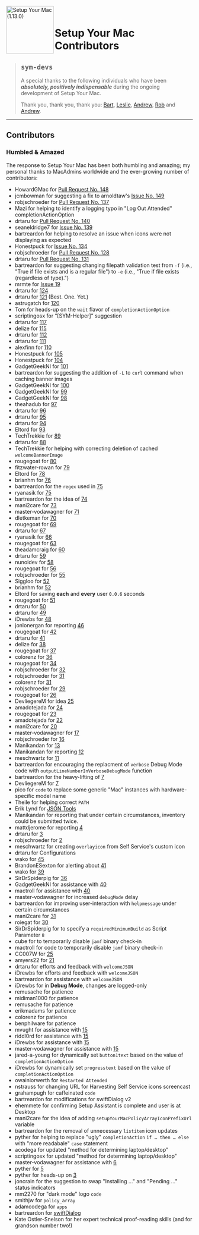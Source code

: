 <!-- markdownlint-disable-next-line first-line-heading no-inline-html -->
[<img align="left" alt="Setup Your Mac (1.13.0)" src="images/SYM_icon.png" width="128" />](https://snelson.us/sym)

<br>

# Setup Your Mac Contributors

> ## `sym-devs`
> A special thanks to the following individuals who have been _**absolutely, positively indispensable**_ during the ongoing development of Setup Your Mac.
>
> Thank you, thank you, thank you: [Bart](https://github.com/bartreardon/), [Leslie](https://github.com/BIG-RAT), [Andrew](https://github.com/drtaru/), [Rob](https://github.com/robjschroeder/) and [Andrew](https://github.com/TechTrekkie/).

---

## Contributors
### Humbled & Amazed

The response to Setup Your Mac has been both humbling and amazing; my personal thanks to MacAdmins worldwide and the ever-growing number of contributors:
- HowardGMac for [Pull Request No. 148](https://github.com/setup-your-mac/Setup-Your-Mac/pull/148)
- jcmbowman for suggesting a fix to arnoldtaw's [Issue No. 149](https://github.com/setup-your-mac/Setup-Your-Mac/issues/149)
- robjschroeder for [Pull Request No. 137](https://github.com/setup-your-mac/Setup-Your-Mac/pull/137)
- Mazi for helping to identify a logging typo in "Log Out Attended" completionActionOption
- drtaru for [Pull Request No. 140](https://github.com/setup-your-mac/Setup-Your-Mac/pull/140)
- seaneldridge7 for [Issue No. 139](https://github.com/setup-your-mac/Setup-Your-Mac/issues/139)
- bartreardon for helping to resolve an issue when icons were not displaying as expected
- Honestpuck for [Issue No. 134](https://github.com/setup-your-mac/Setup-Your-Mac/issues/134)
- robjschroeder for [Pull Request No. 128](https://github.com/setup-your-mac/Setup-Your-Mac/pull/128)
- drtaru for [Pull Request No. 131](https://github.com/setup-your-mac/Setup-Your-Mac/pull/131)
- bartreardon for suggesting changing filepath validation test from `-f` (i.e., "True if file exists and is a regular file") to `-e` (i.e., "True if file exists (regardless of type).")
- mrmte for [Issue 19](https://github.com/BIG-RAT/SYM-Helper/issues/19)
- drtaru for [124](https://github.com/dan-snelson/Setup-Your-Mac/pull/124)
- drtaru for [121](https://github.com/dan-snelson/Setup-Your-Mac/pull/121) (Best. One. Yet.)
- astrugatch for [120](https://github.com/dan-snelson/Setup-Your-Mac/issues/120)
- Tom for heads-up on the `wait` flavor of `completionActionOption`
- scriptingosx for &ldquo;[SYM-Helper]&rdquo; suggestion
- drtaru for [117](https://github.com/dan-snelson/Setup-Your-Mac/pull/117)
- delize for [115](https://github.com/dan-snelson/Setup-Your-Mac/pull/116)
- drtaru for [112](https://github.com/dan-snelson/Setup-Your-Mac/pull/112)
- drtaru for [111](https://github.com/dan-snelson/Setup-Your-Mac/pull/111)
- alexfinn for [110](https://github.com/dan-snelson/Setup-Your-Mac/issues/110)
- Honestpuck for [105](https://github.com/dan-snelson/Setup-Your-Mac/pull/105)
- Honestpuck for [104](https://github.com/dan-snelson/Setup-Your-Mac/issues/104)
- GadgetGeekNI for [101](https://github.com/dan-snelson/Setup-Your-Mac/pull/101)
- bartreardon for suggesting the addition of `-L` to `curl` command when caching banner images
- GadgetGeekNI for [100](https://github.com/dan-snelson/Setup-Your-Mac/pull/100)
- GadgetGeekNI for [99](https://github.com/dan-snelson/Setup-Your-Mac/pull/99)
- GadgetGeekNI for [98](https://github.com/dan-snelson/Setup-Your-Mac/pull/98)
- theahadub for [97](https://github.com/dan-snelson/Setup-Your-Mac/issues/97)
- drtaru for [96](https://github.com/dan-snelson/Setup-Your-Mac/pull/96)
- drtaru for [95](https://github.com/dan-snelson/Setup-Your-Mac/pull/95)
- drtaru for [94](https://github.com/dan-snelson/Setup-Your-Mac/pull/94)
- Eltord for [93](https://github.com/dan-snelson/Setup-Your-Mac/pull/93)
- TechTrekkie for [89](https://github.com/dan-snelson/Setup-Your-Mac/pull/89)
- drtaru for [88](https://github.com/dan-snelson/Setup-Your-Mac/pull/88)
- TechTrekkie for helping with correcting deletion of cached `welcomeBannerImage`
- rougegoat for [80](https://github.com/dan-snelson/Setup-Your-Mac/pull/80)
- fitzwater-rowan for [79](https://github.com/dan-snelson/Setup-Your-Mac/issues/79)
- Eltord for [78](https://github.com/dan-snelson/Setup-Your-Mac/pull/78)
- brianhm for [76](https://github.com/dan-snelson/Setup-Your-Mac/issues/76)
- bartreardon for the `regex` used in [75](https://github.com/dan-snelson/Setup-Your-Mac/pull/75)
- ryanasik for [75](https://github.com/dan-snelson/Setup-Your-Mac/issues/75)
- bartreardon for the idea of [74](https://github.com/dan-snelson/Setup-Your-Mac/issues/74)
- mani2care for [73](https://github.com/dan-snelson/Setup-Your-Mac/issues/73)
- master-vodawagner for [71](https://github.com/dan-snelson/Setup-Your-Mac/issues/71)
- dletkeman for [70](https://github.com/dan-snelson/Setup-Your-Mac/issues/70)
- rougegoat for [69](https://github.com/dan-snelson/Setup-Your-Mac/pull/69)
- drtaru for [67](https://github.com/dan-snelson/Setup-Your-Mac/pull/67)
- ryanasik for [66](https://github.com/dan-snelson/Setup-Your-Mac/issues/66)
- rougegoat for [63](https://github.com/dan-snelson/Setup-Your-Mac/pull/63)
- theadamcraig for [60](https://github.com/dan-snelson/Setup-Your-Mac/pull/60)
- drtaru for [59](https://github.com/dan-snelson/Setup-Your-Mac/pull/59)
- nunoidev for [58](https://github.com/dan-snelson/Setup-Your-Mac/pull/58)
- rougegoat for [56](https://github.com/dan-snelson/Setup-Your-Mac/pull/56)
- robjschroeder for [55](https://github.com/dan-snelson/Setup-Your-Mac/pull/55)
- Siggloo for [52](https://github.com/dan-snelson/Setup-Your-Mac/pull/52)
- brianhm for [52](https://github.com/dan-snelson/Setup-Your-Mac/issues/52)
- Eltord for saving **each** and **every** user `0.0.6` seconds
- rougegoat for [51](https://github.com/dan-snelson/Setup-Your-Mac/pull/51)
- drtaru for [50](https://github.com/dan-snelson/Setup-Your-Mac/pull/50)
- drtaru for [49](https://github.com/dan-snelson/Setup-Your-Mac/pull/49)
- iDrewbs for [48](https://github.com/dan-snelson/Setup-Your-Mac/pull/48)
- jonlonergan for reporting [46](https://github.com/dan-snelson/Setup-Your-Mac/issues/46)
- rougegoat for [42](https://github.com/dan-snelson/Setup-Your-Mac/pull/42)
- drtaru for [41](https://github.com/dan-snelson/Setup-Your-Mac/pull/41)
- delize for [38](https://github.com/dan-snelson/Setup-Your-Mac/pull/38)
- rougegoat for [37](https://github.com/dan-snelson/Setup-Your-Mac/pull/37)
- colorenz for [36](https://github.com/dan-snelson/Setup-Your-Mac/pull/36)
- rougegoat for [34](https://github.com/dan-snelson/Setup-Your-Mac/pull/34)
- robjschroeder for [32](https://github.com/dan-snelson/Setup-Your-Mac/pull/32)
- robjschroeder for [31](https://github.com/dan-snelson/Setup-Your-Mac/pull/31)
- colorenz for [31](https://github.com/dan-snelson/Setup-Your-Mac/pull/31)
- robjschroeder for [29](https://github.com/dan-snelson/Setup-Your-Mac/pull/29)
- rougegoat for [26](https://github.com/dan-snelson/Setup-Your-Mac/pull/26)
- DevliegereM for idea [25](https://github.com/dan-snelson/Setup-Your-Mac/pull/25)
- amadotejada for [24](https://github.com/dan-snelson/Setup-Your-Mac/pull/24)
- rougegoat for [23](https://github.com/dan-snelson/Setup-Your-Mac/pull/23)
- amadotejada for [22](https://github.com/dan-snelson/Setup-Your-Mac/pull/22)
- mani2care for [20](https://github.com/dan-snelson/Setup-Your-Mac/pull/20)
- master-vodawagner for [17](https://github.com/dan-snelson/Setup-Your-Mac/pull/17)
- robjschroeder for [16](https://github.com/dan-snelson/Setup-Your-Mac/pull/16)
- Manikandan for [13](https://github.com/dan-snelson/Setup-Your-Mac/issues/13)
- Manikandan for reporting [12](https://github.com/dan-snelson/Setup-Your-Mac/issues/12)
- meschwartz for [11](https://github.com/dan-snelson/Setup-Your-Mac/pull/11)
- bartreardon for encouraging the replacment of `verbose` Debug Mode code with `outputLineNumberInVerboseDebugMode` function
- bartreardon for the heavy-lifting of [7](https://github.com/dan-snelson/Setup-Your-Mac/pull/7)
- DevliegereM for [7](https://github.com/dan-snelson/Setup-Your-Mac/pull/7)
- pico for `code` to replace some generic "Mac" instances with hardware-specific model name
- Theile for helping correct `PATH`
- Erik Lynd for [JSON Tools](https://marketplace.visualstudio.com/items?itemName=eriklynd.json-tools)
- Manikandan for reporting that under certain circumstances, inventory could be submitted twice.
- mattdjerome for reporting [4](https://github.com/dan-snelson/Setup-Your-Mac/pull/4)
- drtaru for [3](https://github.com/dan-snelson/Setup-Your-Mac/pull/3)
- robjschroeder for [2](https://github.com/dan-snelson/Setup-Your-Mac/pull/2)
- meschwartz for creating `overlayicon` from Self Service's custom icon
- drtaru for Configurations
- wako for [45](https://github.com/dan-snelson/dialog-scripts/pull/45)
- BrandonESexton for alerting about [41](https://github.com/dan-snelson/dialog-scripts/issues/41)
- wako for [39](https://github.com/dan-snelson/dialog-scripts/issues/39)
- SirDrSpiderpig for [36](https://github.com/dan-snelson/dialog-scripts/issues/36)
- GadgetGeekNI for assistance with [40](https://github.com/dan-snelson/dialog-scripts/issues/40)
- mactroll for assistance with [40](https://github.com/dan-snelson/dialog-scripts/issues/40)
- master-vodawagner for increased `debugMode` delay
- bartreardon for improving user-interaction with `helpmessage` under certain circumstances
- mani2care for [31](https://github.com/dan-snelson/dialog-scripts/issues/31)
- roiegat for [30](https://github.com/dan-snelson/dialog-scripts/issues/30)
- SirDrSpiderpig for to specify a `requiredMinimumBuild` as Script Parameter `8`
- cube for to temporarily disable `jamf` binary check-in
- mactroll for code to temporarily disable `jamf` binary check-in
- CC007W for [25](https://github.com/dan-snelson/dialog-scripts/issues/25)
- amyers22 for [21](https://github.com/dan-snelson/dialog-scripts/issues/21)
- drtaru for efforts and feedback with `welcomeJSON`
- iDrewbs for efforts and feedback with `welcomeJSON`
- bartreardon for assistance with `welcomeJSON`
- iDrewbs for in **Debug Mode**, changes are logged-only
- remusache for patience
- midiman1000 for patience
- remusache for patience
- erikmadams for patience
- colorenz for patience
- benphilware for patience
- mvught for assistance with [15](https://github.com/dan-snelson/dialog-scripts/issues/15)
- riddl0rd for assistance with [15](https://github.com/dan-snelson/dialog-scripts/issues/15)
- iDrewbs for assistance with [15](https://github.com/dan-snelson/dialog-scripts/issues/15)
- master-vodawagner for assistance with [15](https://github.com/dan-snelson/dialog-scripts/issues/15)
- jared-a-young for dynamically set `button1text` based on the value of `completionActionOption`
- iDrewbs for dynamically set `progresstext` based on the value of `completionActionOption`
- owainiorwerth for `Restarted Attended`
- nstrauss for changing URL for Harvesting Self Service icons screencast
- grahampugh for caffeinated `code`
- bartreardon for modifications for swiftDialog v2
- ehemmete for confirming Setup Assistant is complete and user is at Desktop
- mani2care for the idea of adding `setupYourMacPolicyArrayIconPrefixUrl` variable
- bartreardon for the removal of unnecessary `listitem` icon updates
- pyther for helping to replace "ugly" `completionAction` `if … then … else` with "more readabale" `case` statement
- acodega for updated "method for determining laptop/desktop" 
- scriptingosx for updated "method for determining laptop/desktop" 
- master-vodawagner for assistance with [6](https://github.com/dan-snelson/dialog-scripts/issues/6)
- pyther for [5](https://github.com/dan-snelson/dialog-scripts/pull/5)
- pyther for heads-up on [3](https://github.com/dan-snelson/dialog-scripts/issues/3)
- joncrain for the suggestion to swap "Installing …" and "Pending …" status indicators 
- mm2270 for "dark mode" logo `code`
- smithjw for `policy_array`
- adamcodega for `apps`
- bartreardon for [swiftDialog](https://github.com/swiftDialog/swiftDialog/blob/main/README.md)
- Kate Ostler-Snelson for her expert technical proof-reading skills (and for grandson number two!)
